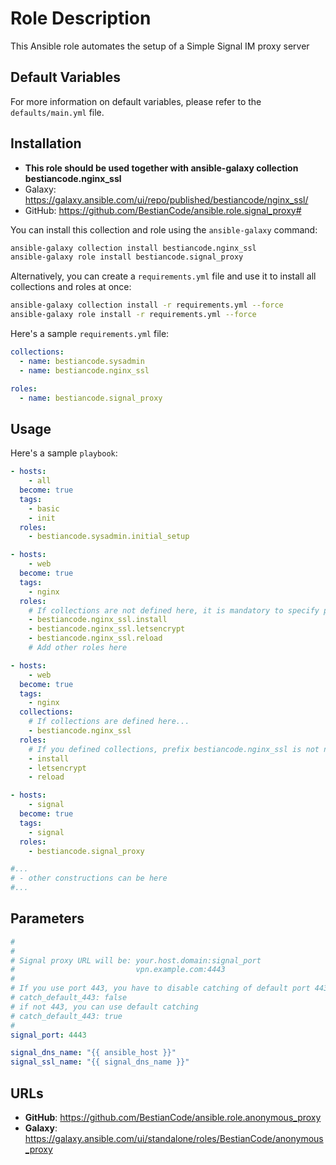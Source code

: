 # Role Description

This Ansible role automates the setup of a Simple Signal IM proxy server

## Default Variables

For more information on default variables, please refer to the `defaults/main.yml` file.

## Installation

* __This role should be used together with ansible-galaxy collection bestiancode.nginx_ssl__
* Galaxy: https://galaxy.ansible.com/ui/repo/published/bestiancode/nginx_ssl/
* GitHub: https://github.com/BestianCode/ansible.role.signal_proxy#

You can install this collection and role using the `ansible-galaxy` command:

```bash
ansible-galaxy collection install bestiancode.nginx_ssl
ansible-galaxy role install bestiancode.signal_proxy
```

Alternatively, you can create a `requirements.yml` file and use it to install all collections and roles at once:

```bash
ansible-galaxy collection install -r requirements.yml --force
ansible-galaxy role install -r requirements.yml --force
```

Here's a sample `requirements.yml` file:

```yaml
collections:
  - name: bestiancode.sysadmin
  - name: bestiancode.nginx_ssl

roles:
  - name: bestiancode.signal_proxy
```

## Usage

Here's a sample `playbook`:

```yaml
- hosts:
    - all
  become: true
  tags:
    - basic
    - init
  roles:
    - bestiancode.sysadmin.initial_setup

- hosts:
    - web
  become: true
  tags:
    - nginx
  roles:
    # If collections are not defined here, it is mandatory to specify prefix bestiancode.nginx_ssl!
    - bestiancode.nginx_ssl.install
    - bestiancode.nginx_ssl.letsencrypt
    - bestiancode.nginx_ssl.reload
    # Add other roles here

- hosts:
    - web
  become: true
  tags:
    - nginx
  collections:
    # If collections are defined here...
    - bestiancode.nginx_ssl
  roles:
    # If you defined collections, prefix bestiancode.nginx_ssl is not needed.
    - install
    - letsencrypt
    - reload

- hosts:
    - signal
  become: true
  tags:
    - signal
  roles:
    - bestiancode.signal_proxy

#...
# - other constructions can be here
#...
```

## Parameters

```yaml
#
#
# Signal proxy URL will be: your.host.domain:signal_port
#                           vpn.example.com:4443
#
# If you use port 443, you have to disable catching of default port 443 by Nginx
# catch_default_443: false
# if not 443, you can use default catching
# catch_default_443: true
#
signal_port: 4443

signal_dns_name: "{{ ansible_host }}"
signal_ssl_name: "{{ signal_dns_name }}"
```

## URLs

- **GitHub**: https://github.com/BestianCode/ansible.role.anonymous_proxy
- **Galaxy**: https://galaxy.ansible.com/ui/standalone/roles/BestianCode/anonymous_proxy

